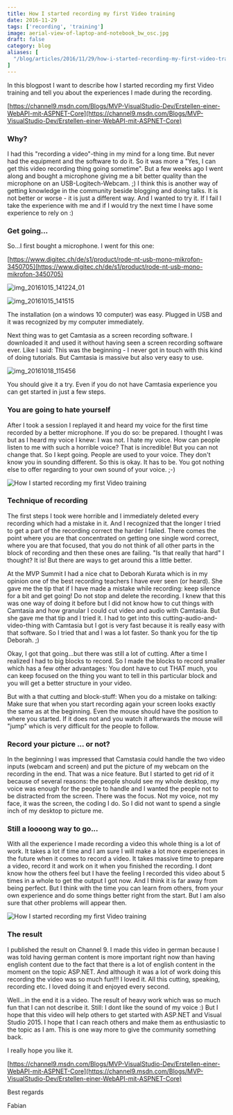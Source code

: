 ```yaml
---
title: How I started recording my first Video training
date: 2016-11-29
tags: ['recording', 'training']
image: aerial-view-of-laptop-and-notebook_bw_osc.jpg
draft: false
category: blog
aliases: [
  "/blog/articles/2016/11/29/how-i-started-recording-my-first-video-training/"
]
---
```


In this blogpost I want to describe how I started recording my first Video training and tell you about the experiences I made during the recording.

[https://channel9.msdn.com/Blogs/MVP-VisualStudio-Dev/Erstellen-einer-WebAPI-mit-ASPNET-Core](https://channel9.msdn.com/Blogs/MVP-VisualStudio-Dev/Erstellen-einer-WebAPI-mit-ASPNET-Core)

### Why?

I had this "recording a video"-thing in my mind for a long time. But never had the equipment and the software to do it. So it was more a "Yes, I can get this video recording thing going sometime". But a few weeks ago I went along and bought a microphone giving me a bit better quality than the microphone on an USB-Logitech-Webcam. ;) I think this is another way of getting knowledge in the community beside blogging and doing talks. It is not better or worse - it is just a different way. And I wanted to try it. If I fail I take the experience with me and if I would try the next time I have some experience to rely on :)

### Get going...

So...I first bought a microphone. I went for this one:

[https://www.digitec.ch/de/s1/product/rode-nt-usb-mono-mikrofon-3450705](https://www.digitec.ch/de/s1/product/rode-nt-usb-mono-mikrofon-3450705)

![img_20161015_141224_01]({{site.baseurl}}assets/articles/wp-content/uploads/2016/11/IMG_20161015_141224_01-1024x576.jpg)

![img_20161015_141515]({{site.baseurl}}assets/articles/wp-content/uploads/2016/11/IMG_20161015_141515-e1480155685781-1024x576.jpg)

The installation (on a windows 10 computer) was easy. Plugged in USB and it was recognized by my computer immediately.

Next thing was to get Camtasia as a screen recording software. I downloaded it and used it without having seen a screen recording software ever. Like I said: This was the beginning - I never got in touch with this kind of doing tutorials. But Camtasia is massive but also very easy to use.

![img_20161018_115456]({{site.baseurl}}assets/articles/wp-content/uploads/2016/11/IMG_20161018_115456-1024x576.jpg)

You should give it a try. Even if you do not have Camtasia experience you can get started in just a few steps.

### You are going to hate yourself

After I took a session I replayed it and heard my voice for the first time recorded by a better microphone. If you do so: be prepared. I thought I was but as I heard my voice I knew: I was not. I hate my voice. How can people listen to me with such a horrible voice? That is incredible! But you can not change that. So I kept going. People are used to your voice. They don't know you in sounding different. So this is okay. It has to be. You got nothing else to offer regarding to your own sound of your voice. ;-)

![How I started recording my first Video training]({{site.baseurl}}assets/articles/wp-content/uploads/2016/11/IMG_20161015_150039-1024x576.jpg)

### Technique of recording

The first steps I took were horrible and I immediately deleted every recording which had a mistake in it. And I recognized that the longer I tried to get a part of the recording correct the harder I failed. There comes the point where you are that concentrated on getting one single word correct, where you are that focused, that you do not think of all other parts in the block of recording and then these ones are failing. "Is that really that hard" I thought? It is! But there are ways to get around this a little better.

At the MVP Summit I had a nice chat to Deborah Kurata which is in my opinion one of the best recording teachers I have ever seen (or heard). She gave me the tip that if I have made a mistake while recording: keep silence for a bit and get going! Do not stop and delete the recording. I knew that this was one way of doing it before but I did not know how to cut things with Camtasia and how granular I could cut video and audio with Camtasia. But she gave me that tip and I tried it. I had to get into this cutting-audio-and-video-thing with Camtasia but I got is very fast because it is really easy with that software. So I tried that and I was a lot faster. So thank you for the tip Deborah. ;)

Okay, I got that going...but there was still a lot of cutting. After a time I realized I had to big blocks to record. So I made the blocks to record smaller which has a few other advantages: You dont have to cut THAT much, you can keep focused on the thing you want to tell in this particular block and you will get a better structure in your video.

But with a that cutting and block-stuff: When you do a mistake on talking: Make sure that when you start recording again your screen looks exactly the same as at the beginning. Even the mouse should have the position to where you started. If it does not and you watch it afterwards the mouse will "jump" which is very difficult for the people to follow.

### Record your picture ... or not?

In the beginning I was impressed that Camstasia could handle the two video inputs (webcam and screen) and put the picture of my webcam on the recording in the end. That was a nice feature. But I started to get rid of it because of several reasons: the people should see my whole desktop, my voice was enough for the people to handle and I wanted the people not to be distracted from the screen. There was the focus. Not my voice, not my face, it was the screen, the coding I do. So I did not want to spend a single inch of my desktop to picture me.

### Still a loooong way to go...

With all the experience I made recording a video this whole thing is a lot of work. It takes a lot if time and I am sure I will make a lot more experiences in the future when it comes to record a video. It takes massive time to prepare a video, record it and work on it when you finished the recording. I dont know how the others feel but I have the feeling I recorded this video about 5 times in a whole to get the output I got now. And I think it is far away from being perfect. But I think with the time you can learn from others, from your own experience and do some things better right from the start. But I am also sure that other problems will appear then.

![How I started recording my first Video training]({{site.baseurl}}assets/articles/wp-content/uploads/2016/11/IMG_20161020_103819-1024x576.jpg)

### The result

I published the result on Channel 9. I made this video in german because I was told having german content is more important right now than having english content due to the fact that there is a lot of english content in the moment on the topic ASP.NET. And although it was a lot of work doing this recording the video was so much fun!!! I loved it. All this cutting, speaking, recording etc. I loved doing it and enjoyed every second.

Well...in the end it is a video. The result of heavy work which was so much fun that I can not describe it. Still: I dont like the sound of my voice :) But I hope that this video will help others to get started with ASP.NET and Visual Studio 2015. I hope that I can reach others and make them as enthusiastic to the topic as I am. This is one way more to give the community something back.

I really hope you like it.

[https://channel9.msdn.com/Blogs/MVP-VisualStudio-Dev/Erstellen-einer-WebAPI-mit-ASPNET-Core](https://channel9.msdn.com/Blogs/MVP-VisualStudio-Dev/Erstellen-einer-WebAPI-mit-ASPNET-Core)

Best regards

Fabian
